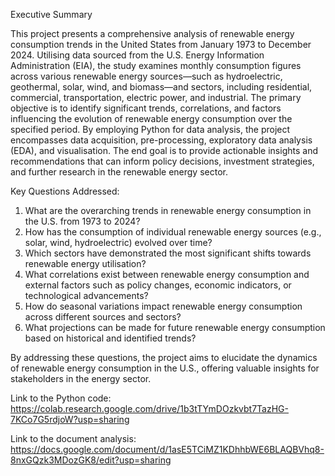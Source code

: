 Executive Summary

This project presents a comprehensive analysis of renewable energy consumption trends in the United States from January 1973 to December 2024. Utilising data sourced from the U.S. Energy Information Administration (EIA), the study examines monthly consumption figures across various renewable energy sources—such as hydroelectric, geothermal, solar, wind, and biomass—and sectors, including residential, commercial, transportation, electric power, and industrial.
The primary objective is to identify significant trends, correlations, and factors influencing the evolution of renewable energy consumption over the specified period. By employing Python for data analysis, the project encompasses data acquisition, pre-processing, exploratory data analysis (EDA), and visualisation. The end goal is to provide actionable insights and recommendations that can inform policy decisions, investment strategies, and further research in the renewable energy sector.

Key Questions Addressed:

1.	What are the overarching trends in renewable energy consumption in the U.S. from 1973 to 2024?
2.	How has the consumption of individual renewable energy sources (e.g., solar, wind, hydroelectric) evolved over time?
3.	Which sectors have demonstrated the most significant shifts towards renewable energy utilisation?
4.	What correlations exist between renewable energy consumption and external factors such as policy changes, economic indicators, or technological advancements?
5.	How do seasonal variations impact renewable energy consumption across different sources and sectors?
6.	What projections can be made for future renewable energy consumption based on historical and identified trends?

By addressing these questions, the project aims to elucidate the dynamics of renewable energy consumption in the U.S., offering valuable insights for stakeholders in the energy sector.

Link to the Python code: https://colab.research.google.com/drive/1b3tTYmDOzkvbt7TazHG-7KCo7G5rdjoW?usp=sharing

Link to the document analysis: https://docs.google.com/document/d/1asE5TCiMZ1KDhhbWE6BLAQBVhq8-8nxGQzk3MDozGK8/edit?usp=sharing
